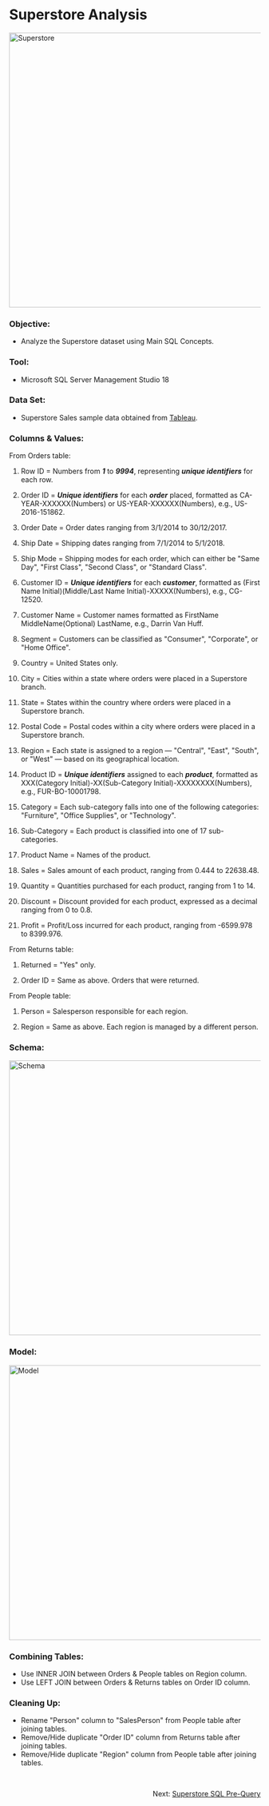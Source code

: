 # Superstore Analysis

<img src="https://github.com/Jagadish940112/Portfolio-Projects/assets/116116336/a457a77a-e947-4284-bc29-e523576b69d5" alt="Superstore" width="1100" height="550">

### Objective:
- Analyze the Superstore dataset using Main SQL Concepts.

### Tool:
- Microsoft SQL Server Management Studio 18

### Data Set:
- Superstore Sales sample data obtained from [Tableau](https://public.tableau.com/app/learn/sample-data).

### Columns & Values:
From Orders table:
1. Row ID = Numbers from ***1*** to ***9994***, representing ***unique identifiers*** for each row.

2. Order ID = ***Unique identifiers*** for each ***order*** placed, formatted as CA-YEAR-XXXXXX(Numbers) or US-YEAR-XXXXXX(Numbers), e.g., US-2016-151862.

3. Order Date = Order dates ranging from 3/1/2014 to 30/12/2017.

4. Ship Date = Shipping dates ranging from 7/1/2014 to 5/1/2018.

5. Ship Mode = Shipping modes for each order, which can either be "Same Day", "First Class", "Second Class", or "Standard Class".

6. Customer ID = ***Unique identifiers*** for each ***customer***, formatted as (First Name Initial)(Middle/Last Name Initial)-XXXXX(Numbers), e.g., CG-12520.

7. Customer Name = Customer names formatted as FirstName MiddleName(Optional) LastName, e.g., Darrin Van Huff.

8. Segment = Customers can be classified as "Consumer", "Corporate", or "Home Office".

9. Country = United States only.

10. City = Cities within a state where orders were placed in a Superstore branch.

11. State = States within the country where orders were placed in a Superstore branch.

12. Postal Code = Postal codes within a city where orders were placed in a Superstore branch.

13. Region = Each state is assigned to a region — "Central", "East", "South", or "West" — based on its geographical location.

14. Product ID = ***Unique identifiers*** assigned to each ***product***, formatted as XXX(Category Initial)-XX(Sub-Category Initial)-XXXXXXXX(Numbers), e.g., FUR-BO-10001798.

15. Category = Each sub-category falls into one of the following categories: "Furniture", "Office Supplies", or "Technology".

16. Sub-Category = Each product is classified into one of 17 sub-categories.

17. Product Name = Names of the product.

18. Sales = Sales amount of each product, ranging from 0.444 to 22638.48.

19. Quantity = Quantities purchased for each product, ranging from 1 to 14.

20. Discount = Discount provided for each product, expressed as a decimal ranging from 0 to 0.8.

21. Profit = Profit/Loss incurred for each product, ranging from -6599.978 to 8399.976.

From Returns table:
1. Returned = "Yes" only.

2. Order ID = Same as above. Orders that were returned.

From People table:
1. Person = Salesperson responsible for each region.

2. Region = Same as above. Each region is managed by a different person.

### Schema:
<img src="https://github.com/Jagadish940112/Portfolio-Projects/assets/116116336/04f96f29-ea7c-4d93-ac3d-fc1247b28de2" alt="Schema" width="1100" height="550">

### Model:
<img src="https://github.com/Jagadish940112/Portfolio-Projects/assets/116116336/614ac0ab-a636-44a1-94a1-d69f2c32cd15" alt="Model" width="1100" height="550">

### Combining Tables:
- Use INNER JOIN between Orders & People tables on Region column.
- Use LEFT JOIN between Orders & Returns tables on Order ID column.

### Cleaning Up:
- Rename "Person" column to "SalesPerson" from People table after joining tables.
- Remove/Hide duplicate "Order ID" column from Returns table after joining tables.
- Remove/Hide duplicate "Region" column from People table after joining tables.

<br><p align="right">Next: [Superstore SQL Pre-Query](https://github.com/Jagadish940112/Portfolio-Projects/blob/main/6.%20Superstore%20Analysis/Superstore%20SQL%20Pre-Query.md)</p>
